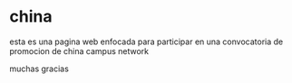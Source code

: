 # china
esta es una pagina web 
enfocada para participar en una convocatoria de promocion de 
china campus network 

muchas gracias 
